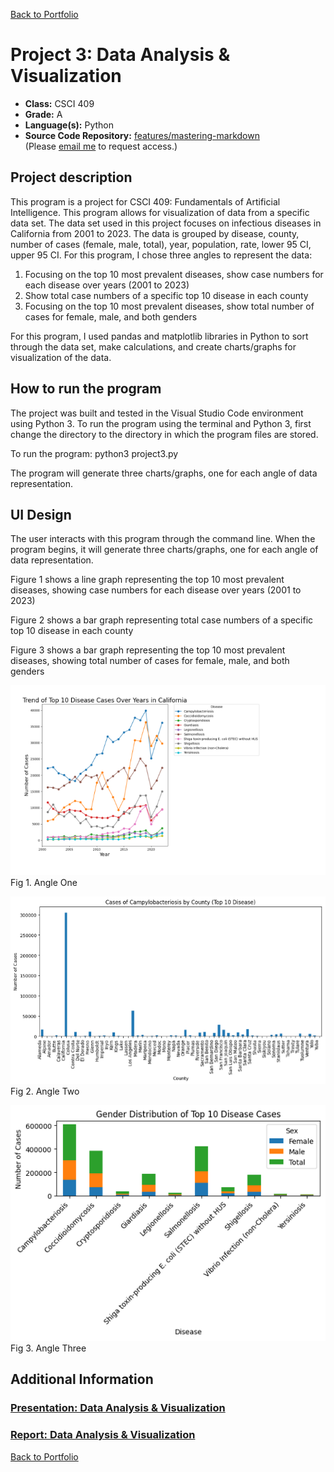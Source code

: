 [Back to Portfolio](./)

Project 3: Data Analysis & Visualization
===============

-   **Class:** CSCI 409
-   **Grade:** A
-   **Language(s):** Python
-   **Source Code Repository:** [features/mastering-markdown](https://github.com/JessicaTaylor7/Projects/tree/main/DataAnalysis&Visualization)  
    (Please [email me](mailto:JMTaylor2@csustudent.net?subject=GitHub%20Access) to request access.)

## Project description

This program is a project for CSCI 409: Fundamentals of Artificial Intelligence. This program allows for visualization of data from a specific data set. The data set used in this project focuses on infectious diseases in California from 2001 to 2023. The data is grouped by disease, county, number of cases (female, male, total), year, population, rate, lower 95 CI, upper 95 CI. For this program, I chose three angles to represent the data: 

1.	Focusing on the top 10 most prevalent diseases, show case numbers for each disease over years (2001 to 2023)
2.	Show total case numbers of a specific top 10 disease in each county
3.	Focusing on the top 10 most prevalent diseases, show total number of cases for female, male, and both genders

For this program, I used pandas and matplotlib libraries in Python to sort through the data set, make calculations, and create charts/graphs for visualization of the data. 


## How to run the program

The project was built and tested in the Visual Studio Code environment using Python 3. To run the program using the terminal and Python 3, first change the directory to the directory in which the program files are stored. 

To run the program: python3 project3.py

The program will generate three charts/graphs, one for each angle of data representation. 


## UI Design

The user interacts with this program through the command line. When the program begins, it will generate three charts/graphs, one for each angle of data representation.

Figure 1 shows a line graph representing the top 10 most prevalent diseases, showing case numbers for each disease over years (2001 to 2023)

Figure 2 shows a bar graph representing total case numbers of a specific top 10 disease in each county

Figure 3 shows a bar graph representing the top 10 most prevalent diseases, showing total number of cases for female, male, and both genders

![screenshot](images/Project3/Angle1.png)
Fig 1. Angle One

![screenshot](images/Project3/Angle2.png)  
Fig 2. Angle Two

![screenshot](images/Project3/Angle3.png)  
Fig 3. Angle Three



## Additional Information

### [Presentation: Data Analysis & Visualization](/pdf/CSCI_409_Presentation.pdf)

### [Report: Data Analysis & Visualization](/pdf/Project03_Report.pdf)

[Back to Portfolio](./)
